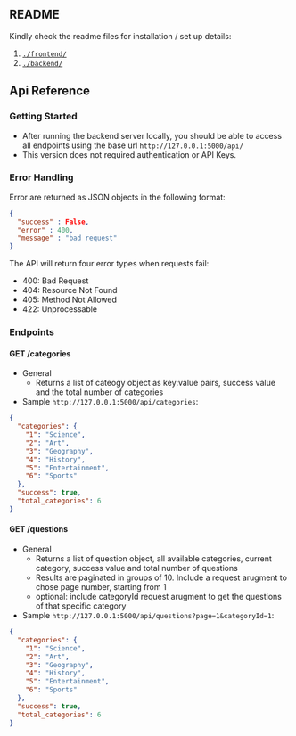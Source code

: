 ## README

Kindly check the readme files for installation / set up details:

1. [`./frontend/`](./frontend/README.md)
2. [`./backend/`](./backend/README.md)

## Api Reference

### Getting Started
- After running the backend server locally, you should be able to access all endpoints using the base url ```http://127.0.0.1:5000/api/```
- This version does not required authentication or API Keys.

### Error Handling
Error are returned as JSON objects in the following format:
```json
{
  "success" : False,
  "error" : 400,
  "message" : "bad request"
}
```
The API will return four error types when requests fail:
- 400: Bad Request
- 404: Resource Not Found
- 405: Method Not Allowed
- 422: Unprocessable


### Endpoints
#### GET /categories
- General
  - Returns a list of cateogy object as key:value pairs, success value and the total number of categories
- Sample ```http://127.0.0.1:5000/api/categories```: 
```json
{
  "categories": {
    "1": "Science", 
    "2": "Art", 
    "3": "Geography", 
    "4": "History", 
    "5": "Entertainment", 
    "6": "Sports"
  }, 
  "success": true, 
  "total_categories": 6
}
```

#### GET /questions
- General
  - Returns a list of question object, all available categories, current category, success value and total number of questions
  - Results are paginated in groups of 10. Include a request arugment to chose page number, starting from 1
  - optional: include categoryId request arugment to get the questions of that specific category
- Sample ```http://127.0.0.1:5000/api/questions?page=1&categoryId=1```: 
```json
{
  "categories": {
    "1": "Science", 
    "2": "Art", 
    "3": "Geography", 
    "4": "History", 
    "5": "Entertainment", 
    "6": "Sports"
  }, 
  "success": true, 
  "total_categories": 6
}
```

